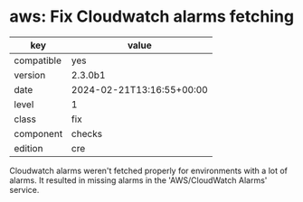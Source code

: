 [//]: # (werk v2)
# aws: Fix Cloudwatch alarms fetching

key        | value
---------- | ---
compatible | yes
version    | 2.3.0b1
date       | 2024-02-21T13:16:55+00:00
level      | 1
class      | fix
component  | checks
edition    | cre

Cloudwatch alarms weren't fetched properly for environments with a lot
of alarms. It resulted in missing alarms in the 'AWS/CloudWatch Alarms' service.